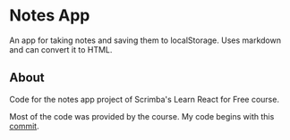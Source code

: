 # Notes App

An app for taking notes and saving them to localStorage. Uses markdown and can convert it to HTML.

## About

Code for the notes app project of Scrimba's Learn React for Free course.

Most of the code was provided by the course. My code begins with this [commit](https://github.com/AndrewHuntington/notes-app/commit/6961ad3987be8e3d560f67e39a0ee135d9c46a6d).
